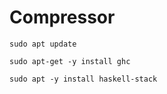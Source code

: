 # Compressor

    sudo apt update

    sudo apt-get -y install ghc

    sudo apt -y install haskell-stack